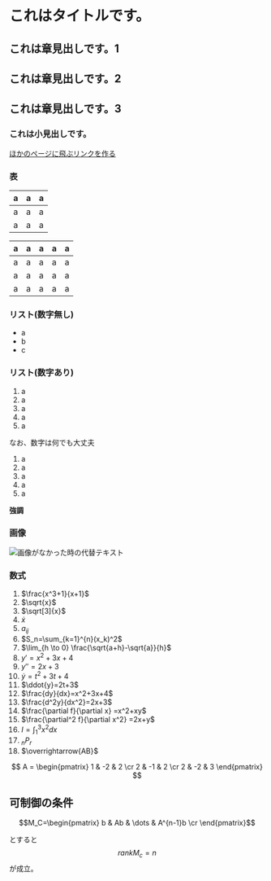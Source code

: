 # これはタイトルです。

## これは章見出しです。1

## これは章見出しです。2

## これは章見出しです。3

### これは小見出しです。


[ほかのページに飛ぶリンクを作る](https://www.google.co.jp/)


### 表
|a|a|a|
|----|----|----|
|a|a|a|
|a|a|a|

|a|a|a|a|a|
|----|----|----|----|----|
|a|a|a|a|a|
|a|a|a|a|a|
|a|a|a|a|a|

### リスト(数字無し)
+ a
+ b
+ c

### リスト(数字あり)
1. a
1. a
1. a
1. a
1. a

なお、数字は何でも大丈夫
1. a
2. a
3. a
4. a
5. a

__強調__
### 画像
![画像がなかった時の代替テキスト](http:////raspberrypi.local/blog/images/サンプル.png)

### 数式

1. $\frac{x^3+1}{x+1}$
2. $\sqrt{x}$
3. $\sqrt[3]{x}$
4. $\dot{x}$
5. $a_{ij}$
6. $S_n=\sum_{k=1}^{n}(x_k)^2$
7. $\lim_{h \to 0} \frac{\sqrt{a+h}-\sqrt{a}}{h}$
8. $y'=x^2+3x+4$
9. $y''=2x+3$
10. $\dot{y}=t^2+3t+4$
11. $\ddot{y}=2t+3$
12. $\frac{dy}{dx}=x^2+3x+4$
13. $\frac{d^2y}{dx^2}=2x+3$
14. $\frac{\partial f}{\partial x} =x^2+xy$
15. $\frac{\partial^2 f}{\partial x^2} =2x+y$
16. $I=\int_{1}^{3} x^2 dx$
17. ${}_n P _r$
18. $\overrightarrow{AB}$

$$
A = 
\begin{pmatrix} 
1 & -2 & 2 \cr
2 & -1 & 2 \cr
2 & -2 & 3 
\end{pmatrix}
$$

## 可制御の条件
$$M_C=\begin{pmatrix} 
  b & Ab & \dots  & A^{n-1}b \cr
\end{pmatrix}$$

とすると
$$ rankM_c=n$$
が成立。
